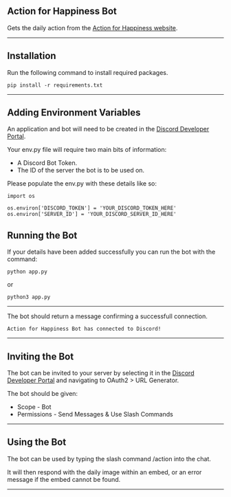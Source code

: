 ## Action for Happiness Bot

Gets the daily action from the [Action for Happiness website](https://actionforhappiness.org/).

---

## Installation

Run the following command to install required packages.

```
pip install -r requirements.txt
```

---

## Adding Environment Variables

An application and bot will need to be created in the [Discord Developer Portal](https://discord.com/developers/applications/).

Your env.py file will require two main bits of information:

- A Discord Bot Token.
- The ID of the server the bot is to be used on.

Please populate the env.py with these details like so:

```
import os

os.environ['DISCORD_TOKEN'] = 'YOUR_DISCORD_TOKEN_HERE'
os.environ['SERVER_ID'] = 'YOUR_DISCORD_SERVER_ID_HERE'
```

## Running the Bot

If your details have been added successfully you can run the bot with the command:

```
python app.py
```

or

```
python3 app.py
```

---

The bot should return a message confirming a successfull connection.

```
Action for Happiness Bot has connected to Discord!
```

---

## Inviting the Bot

The bot can be invited to your server by selecting it in the [Discord Developer Portal](https://discord.com/developers/applications/) and navigating to OAuth2 > URL Generator.

The bot should be given:

- Scope - Bot
- Permissions - Send Messages & Use Slash Commands

---

## Using the Bot

The bot can be used by typing the slash command /action into the chat.

It will then respond with the daily image within an embed, or an error message if the embed cannot be found.

---
